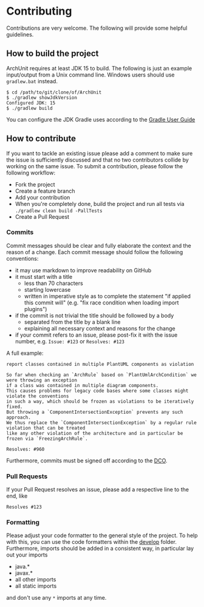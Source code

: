 # Contributing

Contributions are very welcome. The following will provide some helpful guidelines.

## How to build the project

ArchUnit requires at least JDK 15 to build.
The following is just an example input/output from a Unix command line.
Windows users should use `gradlew.bat` instead.

```
$ cd /path/to/git/clone/of/ArchUnit
$ ./gradlew showJdkVersion
Configured JDK: 15
$ ./gradlew build
```

You can configure the JDK Gradle uses according to the 
[Gradle User Guide](https://docs.gradle.org/current/userguide/build_environment.html)

## How to contribute

If you want to tackle an existing issue please add a comment to make sure the issue is sufficiently discussed
and that no two contributors collide by working on the same issue. 
To submit a contribution, please follow the following workflow:

* Fork the project
* Create a feature branch
* Add your contribution
* When you're completely done, build the project and run all tests via `./gradlew clean build -PallTests`
* Create a Pull Request

### Commits

Commit messages should be clear and fully elaborate the context and the reason of a change.
Each commit message should follow the following conventions:

* it may use markdown to improve readability on GitHub
* it must start with a title
  * less than 70 characters
  * starting lowercase
  * written in imperative style as to complete the statement "if applied this commit will" (e.g. "fix race condition when loading import plugins")
* if the commit is not trivial the title should be followed by a body
  * separated from the title by a blank line
  * explaining all necessary context and reasons for the change
* if your commit refers to an issue, please post-fix it with the issue number, e.g. `Issue: #123` or `Resolves: #123`

A full example:

```
report classes contained in multiple PlantUML components as violation

So far when checking an `ArchRule` based on `PlantUmlArchCondition` we were throwing an exception
if a class was contained in multiple diagram components. 
This causes problems for legacy code bases where some classes might violate the conventions
in such a way, which should be frozen as violations to be iteratively fixed. 
But throwing a `ComponentIntersectionException` prevents any such approach. 
We thus replace the `ComponentIntersectionException` by a regular rule violation that can be treated
like any other violation of the architecture and in particular be frozen via `FreezingArchRule`.

Resolves: #960
```

Furthermore, commits must be signed off according to the [DCO](DCO).

### Pull Requests

If your Pull Request resolves an issue, please add a respective line to the end, like

```
Resolves #123
```

### Formatting

Please adjust your code formatter to the general style of the project. To help with this, you can
use the code formatters within the [develop](develop) folder. Furthermore, imports should be
added in a consistent way, in particular lay out your imports

* java.*
* javax.*
* all other imports
* all static imports

and don't use any `*` imports at any time.
